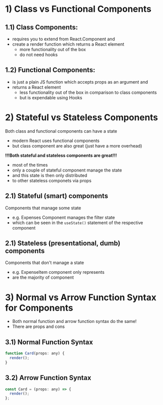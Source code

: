 # 1) Class vs Functional Components

## 1.1) Class Components:

- requires you to extend from React.Component and
- create a render function which returns a React element
  - more functionality out of the box
  - do not need hooks

## 1.2) Functional Components:

- is just a plain JS function which accepts props as an argument and
- returns a React element
  - less functionality out of the box in comparison to class components
  - but is expendable using Hooks

# 2) Stateful vs Stateless Components

Both class and functional components can have a state

- modern React uses functional components
- but class component are also great (just have a more overhead)

**!!!Both stateful and stateless components are great!!!**

- most of the times
- only a couple of stateful component manage the state
- and this state is then only distributed
- to other stateless componets via props

## 2.1) Stateful (smart) components

Components that manage some state

- e.g. Expenses Component manages the filter state
- which can be seen in the `useState()` statement of the respective component

## 2.1) Stateless (presentational, dumb) components

Components that don't manage a state

- e.g. ExpenseItem component only represents
- are the majority of component

# 3) Normal vs Arrow Function Syntax for Components

- Both normal function and arrow function syntax do the same!
- There are props and cons

## 3.1) Normal Function Syntax

```javascript
function Card(props: any) {
  render();
}
```

## 3.2) Arrow Function Syntax

```javascript
const Card = (props: any) => {
  render();
};
```

